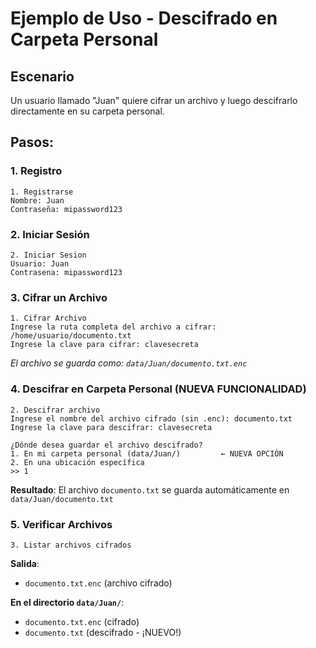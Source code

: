 # Ejemplo de Uso - Descifrado en Carpeta Personal

## Escenario
Un usuario llamado "Juan" quiere cifrar un archivo y luego descifrarlo directamente en su carpeta personal.

## Pasos:

### 1. Registro
```
1. Registrarse
Nombre: Juan
Contraseña: mipassword123
```

### 2. Iniciar Sesión
```
2. Iniciar Sesion
Usuario: Juan
Contrasena: mipassword123
```

### 3. Cifrar un Archivo
```
1. Cifrar Archivo
Ingrese la ruta completa del archivo a cifrar: /home/usuario/documento.txt
Ingrese la clave para cifrar: clavesecreta
```
*El archivo se guarda como: `data/Juan/documento.txt.enc`*

### 4. Descifrar en Carpeta Personal (NUEVA FUNCIONALIDAD)
```
2. Descifrar archivo
Ingrese el nombre del archivo cifrado (sin .enc): documento.txt
Ingrese la clave para descifrar: clavesecreta

¿Dónde desea guardar el archivo descifrado?
1. En mi carpeta personal (data/Juan/)         ← NUEVA OPCIÓN
2. En una ubicación específica
>> 1
```

**Resultado**: El archivo `documento.txt` se guarda automáticamente en `data/Juan/documento.txt`

### 5. Verificar Archivos
```
3. Listar archivos cifrados
```
**Salida**: 
- `documento.txt.enc` (archivo cifrado)

**En el directorio `data/Juan/`**:
- `documento.txt.enc` (cifrado)
- `documento.txt` (descifrado - ¡NUEVO!)
